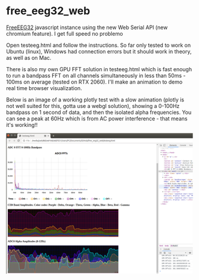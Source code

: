# free_eeg32_web
[FreeEEG32](https://github.com/neuroidss/freeeeg32_beta) javascript instance using the new Web Serial API (new chromium feature). I get full speed no problemo

Open testeeg.html and follow the instructions. So far only tested to work on Ubuntu (linux), Windows had connection errors but it should work in theory, as well as on Mac.

There is also my own GPU FFT solution in testeeg.html which is fast enough to run a bandpass FFT on all channels simultaneously in less than 50ms - 100ms on average (tested on RTX 2060). I'll make an animation to demo real time browser visualization.

Below is an image of a working plotly test with a slow animation (plotly is not well suited for this, gotta use a webgl solution), showing a 0-100Hz bandpass on 1 second of data, and then the isolated alpha frequencies.
You can see a peak at 60Hz which is from AC power interference - that means it's working!!

![EEG](stream.png)

